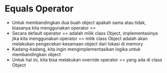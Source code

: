 # Equals Operator
- Untuk membandingkan dua buah object apakah sama atau tidak, biasanya kita menggunakan
operator ==
- Secara default operator == adalah milik class Object, implementasinya jika kita menggunakan
operator == milik class Object adalah akan melakukan pengecekan kesamaan object dari lokasi di memory
- Kadang-kadang, kita ingin mengimplementasikan logika untuk membandingkan object
- Untuk hal ini, kita bisa melakukan override operator == yang ada di class Object